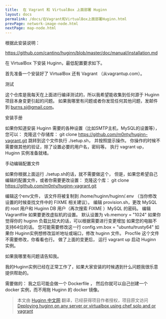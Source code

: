 ```yaml
---
title:  在 Vagrant 和 VirtualBox 上面部署 Huginn
layout: docs
permalink: /docs/在Vagrant和VirtualBox上面部署Huginn.html
prevPage: network-image-node.html
nextPage: map-node.html
---
```

根据此安装说明：

https://github.com/cantino/huginn/blob/master/doc/manual/installation.md

在 VirtualBox 下安装 Huginn，最低配置要求如下。

首先准备一个安装好了 VirtualBox 还有 Vagrant （从vagrantup.com）。

测试

这个仓库是我每天在上面进行编译测试的，所以我希望能收集到任何源于 Huginn 项目本身变更引起的问题。 如果我哪里有问题或者你发现任何其他问题，发邮件到 burns.sj@gmail.com。

安装手册

如果你知道安装 Huginn 需要的各种设置（比如SMTP主机，MySQL的设置等），您可以：
克隆这个存储库： git clone https://github.com/m0nty/huginn-vagrant.git
跳转到这个文件执行 ./setup.sh，
并按照提示操作。 你操作的时候不需要做其他的验证，除了设置必要的用户名，密码等。
执行 vagrant up，Huginn 实例准备就绪。

手动编辑配置文件

如果你根据上面运行 ./setup.sh的话，就不需要做这个， 但是，如果您希望自己编辑的配置文件，或者你需要更改设置：
克隆这个库： git clone https://github.com/m0nty/huginn-vagrant.git

编辑这个env文件，
该文件将被复制到
/home/huginn/huginn/.env （当你修改设置的时候查找文件中的 FIXME 相关建议）。
编辑 provision.sh，更改 MySQL 的 root 用户和 Huginn DB 用户（再次搜索 FIXME ）MySQL 的密码。
编辑 Vagrantfile 如果要更改虚拟机的设置。 
默认设置为 vb.memory = "1024" 如果你觉得你的 huginn 负载比较大的话，可以根据需要进行变更增加
如果您的电脑不支持64位的话。 您可能需要修改这一行
config.vm.box = "ubuntu/trusty64"
如果你 Huginn实例想修改监听地址或端口，修改 huginn 文件。
Procfile 这个文件不需要修改，你看看也行。
做了上面的变更后，
运行 vagrant up 启动 Huginn 实例。


如果我哪里有问题请告知我。 

我的Huginn实例已经在正常工作了，如果大家安装的时候遇到什么问题我很乐意提供帮助的。

需要做的：
我之后可能会做一个 Dockerfile ，
然后你就可以自己创建一个 docker 实例，而不用拖 Huginn 的 docker 镜像。

> 本文由 [Huginn 中文网](http://huginn.cn) 翻译，已经获得项目作者授权，项目原文访问 [Deploying huginn on any server or virtualbox using chef solo and or vagrant](https://github.com/cantino/huginn/wiki/Deploying-huginn-on-any-server-or-virtualbox-using-chef-solo-and-or-vagrant)

